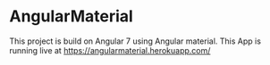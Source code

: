# AngularMaterial

This project is build on Angular 7 using Angular material. This App is running live at 
https://angularmaterial.herokuapp.com/
